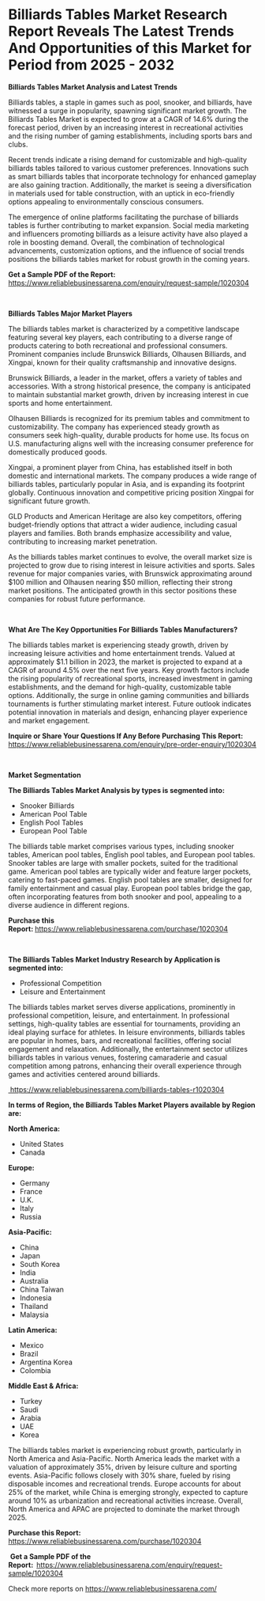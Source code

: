 <p><h1>Billiards Tables Market Research Report Reveals The Latest Trends And Opportunities of this Market for Period from 2025 - 2032</h1></p><p><strong>Billiards Tables Market Analysis and Latest Trends</strong></p>
<p><p>Billiards tables, a staple in games such as pool, snooker, and billiards, have witnessed a surge in popularity, spawning significant market growth. The Billiards Tables Market is expected to grow at a CAGR of 14.6% during the forecast period, driven by an increasing interest in recreational activities and the rising number of gaming establishments, including sports bars and clubs. </p><p>Recent trends indicate a rising demand for customizable and high-quality billiards tables tailored to various customer preferences. Innovations such as smart billiards tables that incorporate technology for enhanced gameplay are also gaining traction. Additionally, the market is seeing a diversification in materials used for table construction, with an uptick in eco-friendly options appealing to environmentally conscious consumers. </p><p>The emergence of online platforms facilitating the purchase of billiards tables is further contributing to market expansion. Social media marketing and influencers promoting billiards as a leisure activity have also played a role in boosting demand. Overall, the combination of technological advancements, customization options, and the influence of social trends positions the billiards tables market for robust growth in the coming years.</p></p>
<p><strong>Get a Sample PDF of the Report:&nbsp;</strong> <a href="https://www.reliablebusinessarena.com/enquiry/request-sample/1020304?utm_campaign=2488&utm_medium=2&utm_source=Github&utm_content=ia&utm_term=05042025&utm_id=billiards-tables">https://www.reliablebusinessarena.com/enquiry/request-sample/1020304</a></p>
<p>&nbsp;</p>
<p><strong>Billiards Tables Major Market Players</strong></p>
<p><p>The billiards tables market is characterized by a competitive landscape featuring several key players, each contributing to a diverse range of products catering to both recreational and professional consumers. Prominent companies include Brunswick Billiards, Olhausen Billiards, and Xingpai, known for their quality craftsmanship and innovative designs.</p><p>Brunswick Billiards, a leader in the market, offers a variety of tables and accessories. With a strong historical presence, the company is anticipated to maintain substantial market growth, driven by increasing interest in cue sports and home entertainment.</p><p>Olhausen Billiards is recognized for its premium tables and commitment to customizability. The company has experienced steady growth as consumers seek high-quality, durable products for home use. Its focus on U.S. manufacturing aligns well with the increasing consumer preference for domestically produced goods.</p><p>Xingpai, a prominent player from China, has established itself in both domestic and international markets. The company produces a wide range of billiards tables, particularly popular in Asia, and is expanding its footprint globally. Continuous innovation and competitive pricing position Xingpai for significant future growth.</p><p>GLD Products and American Heritage are also key competitors, offering budget-friendly options that attract a wider audience, including casual players and families. Both brands emphasize accessibility and value, contributing to increasing market penetration.</p><p>As the billiards tables market continues to evolve, the overall market size is projected to grow due to rising interest in leisure activities and sports. Sales revenue for major companies varies, with Brunswick approximating around $100 million and Olhausen nearing $50 million, reflecting their strong market positions. The anticipated growth in this sector positions these companies for robust future performance.</p></p>
<p>&nbsp;</p>
<p><strong>What Are The Key Opportunities For Billiards Tables Manufacturers?</strong></p>
<p><p>The billiards tables market is experiencing steady growth, driven by increasing leisure activities and home entertainment trends. Valued at approximately $1.1 billion in 2023, the market is projected to expand at a CAGR of around 4.5% over the next five years. Key growth factors include the rising popularity of recreational sports, increased investment in gaming establishments, and the demand for high-quality, customizable table options. Additionally, the surge in online gaming communities and billiards tournaments is further stimulating market interest. Future outlook indicates potential innovation in materials and design, enhancing player experience and market engagement.</p></p>
<p><strong>Inquire or Share Your Questions If Any Before Purchasing This Report:</strong> <a href="https://www.reliablebusinessarena.com/enquiry/pre-order-enquiry/1020304?utm_campaign=2488&utm_medium=2&utm_source=Github&utm_content=ia&utm_term=05042025&utm_id=billiards-tables">https://www.reliablebusinessarena.com/enquiry/pre-order-enquiry/1020304</a></p>
<p>&nbsp;</p>
<p><strong>Market Segmentation</strong></p>
<p><strong>The Billiards Tables Market Analysis by types is segmented into:</strong></p>
<p><ul><li>Snooker Billiards</li><li>American Pool Table</li><li>English Pool Tables</li><li>European Pool Table</li></ul></p>
<p><p>The billiards table market comprises various types, including snooker tables, American pool tables, English pool tables, and European pool tables. Snooker tables are large with smaller pockets, suited for the traditional game. American pool tables are typically wider and feature larger pockets, catering to fast-paced games. English pool tables are smaller, designed for family entertainment and casual play. European pool tables bridge the gap, often incorporating features from both snooker and pool, appealing to a diverse audience in different regions.</p></p>
<p><strong>Purchase this Report:&nbsp;</strong><a href="https://www.reliablebusinessarena.com/purchase/1020304?utm_campaign=2488&utm_medium=2&utm_source=Github&utm_content=ia&utm_term=05042025&utm_id=billiards-tables">https://www.reliablebusinessarena.com/purchase/1020304</a></p>
<p>&nbsp;</p>
<p><strong>The Billiards Tables Market Industry Research by Application is segmented into:</strong></p>
<p><ul><li>Professional Competition</li><li>Leisure and Entertainment</li></ul></p>
<p><p>The billiards tables market serves diverse applications, prominently in professional competition, leisure, and entertainment. In professional settings, high-quality tables are essential for tournaments, providing an ideal playing surface for athletes. In leisure environments, billiards tables are popular in homes, bars, and recreational facilities, offering social engagement and relaxation. Additionally, the entertainment sector utilizes billiards tables in various venues, fostering camaraderie and casual competition among patrons, enhancing their overall experience through games and activities centered around billiards.</p></p>
<p><a href="https://www.reliablebusinessarena.com/billiards-tables-r1020304?utm_campaign=2488&utm_medium=2&utm_source=Github&utm_content=ia&utm_term=05042025&utm_id=billiards-tables">&nbsp;https://www.reliablebusinessarena.com/billiards-tables-r1020304</a></p>
<p><strong>In terms of Region, the Billiards Tables Market Players available by Region are:</strong></p>
<p>
    <p> <strong> North America: </strong>
        <ul>
            <li>United States</li>
            <li>Canada</li>
        </ul>
        </p> 
    <p> <strong> Europe: </strong>
        <ul>
            <li>Germany</li>
            <li>France</li>
            <li>U.K.</li>
            <li>Italy</li>
            <li>Russia</li>
        </ul>
        </p> 
    <p> <strong> Asia-Pacific: </strong>
        <ul>
            <li>China</li>
            <li>Japan</li>
            <li>South Korea</li>
            <li>India</li>
            <li>Australia</li>
            <li>China Taiwan</li>
            <li>Indonesia</li>
            <li>Thailand</li>
            <li>Malaysia</li>
        </ul>
        </p> 
    <p> <strong> Latin America: </strong>
        <ul>
            <li>Mexico</li>
            <li>Brazil</li>
            <li>Argentina Korea</li>
            <li>Colombia</li>
        </ul>
        </p> 
    <p> <strong> Middle East & Africa: </strong>
        <ul>
            <li>Turkey</li>
            <li>Saudi</li>
            <li>Arabia</li>
            <li>UAE</li>
            <li>Korea</li>
        </ul>
    </p>
    </p>
<p><p>The billiards tables market is experiencing robust growth, particularly in North America and Asia-Pacific. North America leads the market with a valuation of approximately 35%, driven by leisure culture and sporting events. Asia-Pacific follows closely with 30% share, fueled by rising disposable incomes and recreational trends. Europe accounts for about 25% of the market, while China is emerging strongly, expected to capture around 10% as urbanization and recreational activities increase. Overall, North America and APAC are projected to dominate the market through 2025.</p></p>
<p><strong>Purchase this Report: </strong><a href="https://www.reliablebusinessarena.com/purchase/1020304?utm_campaign=2488&utm_medium=2&utm_source=Github&utm_content=ia&utm_term=05042025&utm_id=billiards-tables">https://www.reliablebusinessarena.com/purchase/1020304</a></p>
<p>&nbsp;<strong>Get a Sample PDF of the Report:&nbsp;&nbsp;</strong><a href="https://www.reliablebusinessarena.com/enquiry/request-sample/1020304?utm_campaign=2488&utm_medium=2&utm_source=Github&utm_content=ia&utm_term=05042025&utm_id=billiards-tables">https://www.reliablebusinessarena.com/enquiry/request-sample/1020304</a></p>
<p><strong></strong></p>
<p>Check more reports on <a href="https://www.reliablebusinessarena.com/?utm_campaign=2488&utm_medium=2&utm_source=Github&utm_content=ia&utm_term=05042025&utm_id=billiards-tables">https://www.reliablebusinessarena.com/</a></p>